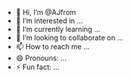 - 👋 Hi, I’m @AJfrom
- 👀 I’m interested in ...
- 🌱 I’m currently learning ...
- 💞️ I’m looking to collaborate on ...
- 📫 How to reach me ...
- 😄 Pronouns: ...
- ⚡ Fun fact: ...

<!---
AJfrom/AJfrom is a ✨ special ✨ repository because its `README.md` (this file) appears on your GitHub profile.
You can click the Preview link to take a look at your changes.
--->
